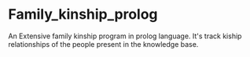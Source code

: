 # Family_kinship_prolog
An Extensive family kinship program in prolog language. It's track kiship relationships of the people present in the knowledge base.
